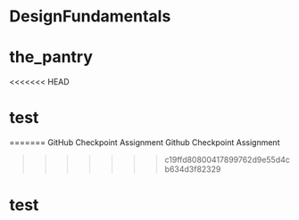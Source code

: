 # DesignFundamentals
# the_pantry
<<<<<<< HEAD
# test
=======
GitHub Checkpoint Assignment
Github Checkpoint Assignment
>>>>>>> c19ffd80800417899762d9e55d4cb634d3f82329
# test
